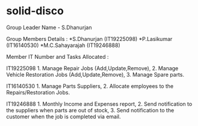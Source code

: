 # solid-disco
Group Leader Name - S.Dhanurjan

Group Members Details :
*S.Dhanurjan (IT19225098)
*P.Lasikumar (IT16140530)
*M.C.Sahayarajah (IT19246888)
        
Member IT Number and Tasks Allocated :

IT19225098		1.	Manage Repair Jobs (Add,Update,Remove), 
                	2.	Manage Vehicle Restoration Jobs (Add,Update,Remove), 
                	3.	Manage Spare parts.
                
IT16140530		1.	Manage Parts Suppliers, 
                	2.	Allocate employees to the Repairs/Restoration Jobs.
                
IT19246888		1.	Monthly Income and Expenses report, 
                	2.	Send notification to the suppliers when parts are out of stock,
                	3.	Send notification to the customer when the job is completed via email.
